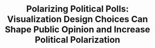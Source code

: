 ---
authors:
- Eli Holder
- Cindy Xiong Bearfield
link: 
tags:
- Political Polarization
- Public Opinion
- Social Categorization 
- Survey Data 
- Social Influence 
- Attitude Change 

title: 'Polarizing Political Polls: Visualization Design Choices Can Shape Public Opinion and Increase Political Polarization 
'
venue: IEEE VIS
year: 2023
---